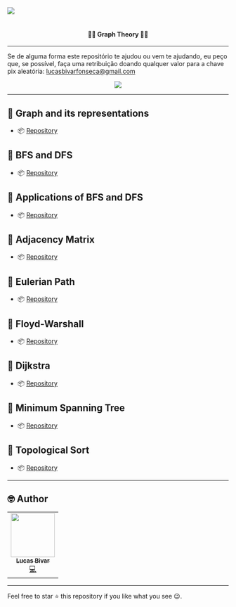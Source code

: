  <img align="center" src="https://i.imgur.com/GgAdMj8.gif">
 <br> <br>
 <h4 align="center">👨‍💻 Graph Theory 👨‍💻</h4>

<hr>

Se de alguma forma este repositório te ajudou ou vem te ajudando, eu peço que, se possível, faça uma retribuição doando qualquer valor para a chave pix aleatória: lucasbivarfonseca@gmail.com

<div align="center">
 <img align="center" src="https://media0.giphy.com/media/rYV15QNUykd2WW6XP6/200w.gif?cid=82a1493b038ria27lgji6ixddc78hta6kry1s0rpxg6jvh2s&rid=200w.gif&ct=g">
</div>

<hr>

## 📍 Graph and its representations

- 📦 [Repository](https://github.com/lucasbivar/graph-theory/tree/main/Guide%201)

## 📍 BFS and DFS

- 📦 [Repository](https://github.com/lucasbivar/graph-theory/tree/main/Guide%202)

## 📍 Applications of BFS and DFS

- 📦 [Repository](https://github.com/lucasbivar/graph-theory/tree/main/Guide%203)

## 📍 Adjacency Matrix

- 📦 [Repository](https://github.com/lucasbivar/graph-theory/tree/main/Guide%204)

## 📍 Eulerian Path

- 📦 [Repository](https://github.com/lucasbivar/graph-theory/tree/main/Guide%205)

## 📍 Floyd-Warshall

- 📦 [Repository](https://github.com/lucasbivar/graph-theory/tree/main/Guide%206)

## 📍 Dijkstra

- 📦 [Repository](https://github.com/lucasbivar/graph-theory/tree/main/Guide%207)

## 📍 Minimum Spanning Tree

- 📦 [Repository](https://github.com/lucasbivar/graph-theory/tree/main/Guide%208)

## 📍 Topological Sort

- 📦 [Repository](https://github.com/lucasbivar/graph-theory/tree/main/Guide%209)

<hr> 
 
## 🤓 Author 
<table>
  <tr>
    <td align="center"><a href="https://github.com/lucasbivar"><img src="https://avatars0.githubusercontent.com/u/60802661?s=460&u=f0cdbe837dc717c91999b2255973fe9584a1d352&v=4" width="100px;" alt=""/><br /><sub><b>Lucas Bivar</b></sub></a><br /><a href="https://github.com/lucasbivar" title="Code">💻</a></td>
  <tr>
</table>

---

Feel free to star ⭐ this repository if you like what you see 😉.
